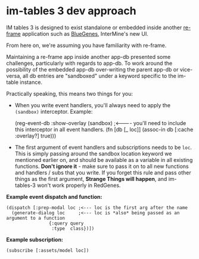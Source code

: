 # im-tables 3 dev approach

IM tables 3 is designed to exist standalone or embedded inside another [re-frame](https://github.com/Day8/re-frame) application such as [BlueGenes](https://github.com/intermine/redgenes), InterMine's new UI.

From here on, we're assuming you have familiarity with re-frame.

Maintaining a re-frame app inside another app-db presented some challenges, particularly with regards to app-db. To work around the possibility of the embedded app-db over-writing the parent app-db or vice-versa, all db entries are "sandboxed" under a keyword specific to the im-table instance.

Practically speaking, this means two things for you:
- When you write event handlers, you'll always need to apply the `(sandbox)` interceptor. Example:


    (reg-event-db
      :show-overlay
      (sandbox) ;<---- you'll need to include this interceptor in all event handlers.
      (fn [db [_ loc]]
        (assoc-in db [:cache :overlay?] true)))
- The first argument of event handlers and subscriptions needs to be `loc`. This is simply passing around the sandbox location keyword we mentioned earlier on, and should be available as a variable in all existing functions. **Don't ignore it** - make sure to pass it on to all new functions and handlers / subs that you write. If you forget this rule and pass other things as the first argument, **Strange Things will happen**, and im-tables-3 won't work properly in RedGenes.

**Example event dispatch and function:**


    (dispatch [:prep-modal loc ;<--- loc is the first arg after the name
      (generate-dialog loc     ;<--- loc is *also* being passed as an argument to a function
                    {:query query
                     :type  class})])  

**Example subscription:**

    (subscribe [:assets/model loc])
